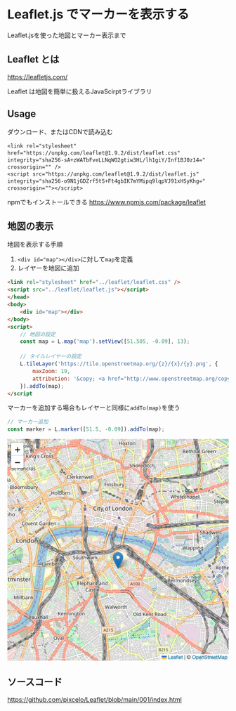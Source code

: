 # Leaflet.js でマーカーを表示する
Leaflet.jsを使った地図とマーカー表示まで

## Leaflet とは
https://leafletjs.com/

Leaflet は地図を簡単に扱えるJavaScirptライブラリ

## Usage
ダウンロード、またはCDNで読み込む
```
<link rel="stylesheet" href="https://unpkg.com/leaflet@1.9.2/dist/leaflet.css" integrity="sha256-sA+zWATbFveLLNqWO2gtiw3HL/lh1giY/Inf1BJ0z14=" crossorigin="" />
<script src="https://unpkg.com/leaflet@1.9.2/dist/leaflet.js" integrity="sha256-o9N1jGDZrf5tS+Ft4gbIK7mYMipq9lqpVJ91xHSyKhg=" crossorigin=""></script>
```
npmでもインストールできる
https://www.npmjs.com/package/leaflet

## 地図の表示
地図を表示する手順
1. `<div id="map"></div>`に対して`map`を定義
2. レイヤーを地図に追加

```html
<link rel="stylesheet" href="../leaflet/leaflet.css" />
<script src="../leaflet/leaflet.js"></script>
</head>
<body>
    <div id="map"></div>
</body>
<script>
    // 地図の設定
    const map = L.map('map').setView([51.505, -0.09], 13);

    // タイルレイヤーの設定
    L.tileLayer('https://tile.openstreetmap.org/{z}/{x}/{y}.png', {
        maxZoom: 19,
        attribution: '&copy; <a href="http://www.openstreetmap.org/copyright">OpenStreetMap</a>'
    }).addTo(map);
</script
```

マーカーを追加する場合もレイヤーと同様に`addTo(map)`を使う
```javascript
// マーカー追加
const marker = L.marker([51.5, -0.09]).addTo(map);
```

<body>
    <div id="map"></div>
</body>
<script>
    const map = L.map('map').setView([51.505, -0.09], 13);

    L.tileLayer('https://tile.openstreetmap.org/{z}/{x}/{y}.png', {
        maxZoom: 19,
        attribution: '&copy; <a href="http://www.openstreetmap.org/copyright">OpenStreetMap</a>'
    }).addTo(map);

    const marker = L.marker([51.5, -0.09]).addTo(map);
</script>

![map](../site/img/leaflet_marker.png)<br/>

## ソースコード

https://github.com/pixcelo/Leaflet/blob/main/001/index.html
